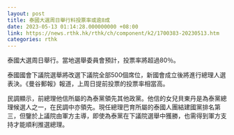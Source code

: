 ```yaml
---
layout: post
title: 泰國大選周日舉行料投票率或逾8成
date: 2023-05-13 01:14:28.000000000 +08:00
link: https://news.rthk.hk/rthk/ch/component/k2/1700383-20230513.htm
categories: rthk
---
```


泰國大選周日舉行。當地選舉委員會預計，投票率將超過80％。

泰國國會下議院選舉將改選下議院全部500個席位，新國會成立後將進行總理人選表決。《曼谷郵報》報道，上周日提前投票的投票率相當高。

民調顯示，前總理他信所屬的為泰黨領先其他政黨。他信的女兒貝東丹是為泰黨總理候選人之一，在民調中亦領先。現任總理巴育所屬的泰國人團結建國黨排名第三，但鑒於上議院由軍方主導，即使為泰黨在下議院選舉中獲勝，也需得到軍方支持才能順利推選總理。
